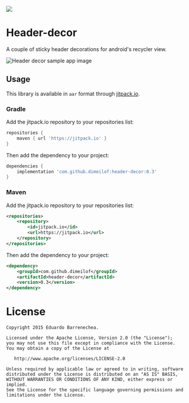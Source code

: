 [![](https://jitpack.io/v/dimeilof/header-decor.svg)](https://jitpack.io/#dimeilof/header-decor)


# Header-decor
A couple of sticky header decorations for android's recycler view.

![Header decor sample app image](http://i.imgur.com/xsm1I0F.gif)

## Usage
This library is available in `aar` format through [jitpack.io](https://jitpack.io).

### Gradle
Add the jitpack.io repository to your repositories list:
```groovy
repositories {
    maven { url 'https://jitpack.io' }
}
```
Then add the dependency to your project:
```groovy
dependencies {
    implementation 'com.github.dimeilof:header-decor:0.3'
}
```

### Maven
Add the jitpack.io repository to your repositories list:
```xml
<repositories>
    <repository>
        <id>jitpack.io</id>
        <url>https://jitpack.io</url>
    </repository>
</repositories>
```

Then add the dependency to your project:
```xml
<dependency>
    <groupId>com.github.dimeilof</groupId>
    <artifactId>header-decor</artifactId>
    <version>0.3</version>
</dependency>
```

# License

    Copyright 2015 Eduardo Barrenechea.

    Licensed under the Apache License, Version 2.0 (the "License");
    you may not use this file except in compliance with the License.
    You may obtain a copy of the License at

       http://www.apache.org/licenses/LICENSE-2.0

    Unless required by applicable law or agreed to in writing, software
    distributed under the License is distributed on an "AS IS" BASIS,
    WITHOUT WARRANTIES OR CONDITIONS OF ANY KIND, either express or implied.
    See the License for the specific language governing permissions and
    limitations under the License.
